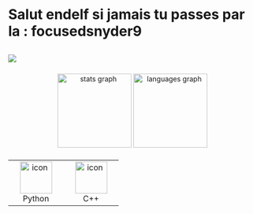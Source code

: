 # Salut endelf si jamais tu passes par la : focusedsnyder9

<h2 align="left"></h2>
<a href="https://github.com/laix3">
   <img src="https://komarev.com/ghpvc/?username=laix3">
</a>

###

<div align="center">
  <img src="https://github-readme-stats.vercel.app/api?username=Laix3&hide_title=false&hide_rank=false&show_icons=true&include_all_commits=true&count_private=true&disable_animations=false&theme=dark&locale=en&hide_border=false" height="150" alt="stats graph"  />
  <img src="https://github-readme-stats.vercel.app/api/top-langs?username=Laix3&locale=en&hide_title=false&layout=compact&card_width=320&langs_count=5&theme=dark&hide_border=false" height="150" alt="languages graph"  />
</div>

###

<table align="center">

<td align="center" width="96">
    <img src="https://techstack-generator.vercel.app/python-icon.svg" alt="icon" width="65" height="65" />
    <br>Python
</td>

<td align="center" width="96">
    <img src="https://techstack-generator.vercel.app/cpp-icon.svg" alt="icon" width="65" height="65" />
    <br>C++
</td>

<!--<td align="center" width="96">
    <img src="https://techstack-generator.vercel.app/js-icon.svg" alt="icon" width="100" style="width: 100px; height: 100px; margin-right: 0px; margin-bottom: 0px;" />
    <br>JS
</td>

<td align="center" width="96">
    <img src="https://techstack-generator.vercel.app/csharp-icon.svg" alt="icon" width="65" height="65" />
    <br>C#
</td>

<td align="center"  width="96">
    <img src="https://skillicons.dev/icons?i=html" width="48" height="48" alt="HTML" />
    <br>HTML
</td>

<td align="center" width="96">
    <img src="https://skillicons.dev/icons?i=css" width="48" height="48" alt="css" />
    <br>CSS
</td>

<td align="center" width="96"> 
    <img src="https://user-images.githubusercontent.com/25181517/192108372-f71d70ac-7ae6-4c0d-8395-51d8870c2ef0.png" width="48" height="48" alt="Git" />
    <br>Git
</td>

<td align="center" width="96">
    <img src="https://user-images.githubusercontent.com/25181517/192108374-8da61ba1-99ec-41d7-80b8-fb2f7c0a4948.png" width="48" height="48" alt="GitHub" />
    <br>Github
</td> -->
    
<!--    Thx https://github.com/Lawxsz/Lawxsz/blob/main/README.md#macropower-tech for icons   -->


###

<!-- <div align="center">
  <img src="https://img.shields.io/static/v1?message=PayPal&logo=paypal&label=&color=00457C&logoColor=white&labelColor=&style=for-the-badge" height="35" alt="paypal logo"  />
  <img src="https://img.shields.io/static/v1?message=Discord&logo=discord&label=&color=7289DA&logoColor=white&labelColor=&style=for-the-badge" height="35" alt="discord logo"  />
  <img src="https://img.shields.io/static/v1?message=Telegram&logo=telegram&label=&color=2CA5E0&logoColor=white&labelColor=&style=for-the-badge" height="35" alt="telegram logo"  />
  <img src="https://img.shields.io/static/v1?message=Twitter&logo=twitter&label=&color=1DA1F2&logoColor=white&labelColor=&style=for-the-badge" height="35" alt="twitter logo"  />
  <img src="https://img.shields.io/static/v1?message=LinkedIn&logo=linkedin&label=&color=0077B5&logoColor=white&labelColor=&style=for-the-badge" height="35" alt="linkedin logo"  />
  <img src="https://img.shields.io/static/v1?message=Gmail&logo=gmail&label=&color=D14836&logoColor=white&labelColor=&style=for-the-badge" height="35" alt="gmail logo"  />
  <img src="https://img.shields.io/static/v1?message=Youtube&logo=youtube&label=&color=FF0000&logoColor=white&labelColor=&style=for-the-badge" height="35" alt="youtube logo"  />
</div> -->

###
